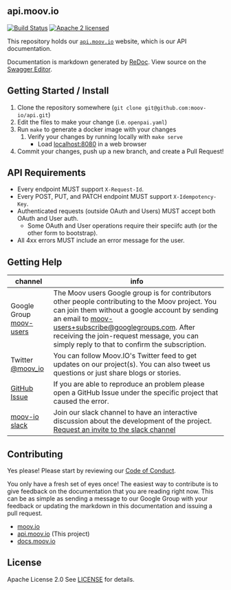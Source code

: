## api.moov.io

[![Build Status](https://travis-ci.com/moov-io/api.svg?branch=master)](https://travis-ci.com/moov-io/api)
[![Apache 2 licensed](https://img.shields.io/badge/license-Apache2-blue.svg)](https://raw.githubusercontent.com/moov-io/api/master/LICENSE)

This repository holds our [`api.moov.io`](https://api.moov.io) website, which is our API documentation.

Documentation is markdown generated by [ReDoc](https://github.com/Rebilly/ReDoc). View source on the [Swagger Editor](https://editor.swagger.io/?url=https://raw.githubusercontent.com/moov-io/api/master/openapi.yaml).

## Getting Started / Install

1. Clone the repository somewhere (`git clone git@github.com:moov-io/api.git`)
1. Edit the files to make your change (i.e. `openpai.yaml`)
1. Run `make` to generate a docker image with your changes
   1. Verify your changes by running locally with `make serve`
      - Load [localhost:8080](http://localhost:8080) in a web browser
1. Commit your changes, push up a new branch, and create a Pull Request!

## API Requirements

- Every endpoint MUST support `X-Request-Id`.
- Every POST, PUT, and PATCH endpoint MUST support `X-Idempotency-Key`.
- Authenticated requests (outside OAuth and Users) MUST accept both OAuth and User auth.
   - Some OAuth and User operations require their speciifc auth (or the other form to bootstrap).
- All 4xx errors MUST include an error message for the user.

## Getting Help

 channel | info
 ------- | -------
 Google Group [moov-users](https://groups.google.com/forum/#!forum/moov-users)| The Moov users Google group is for contributors other people contributing to the Moov project. You can join them without a google account by sending an email to [moov-users+subscribe@googlegroups.com](mailto:moov-users+subscribe@googlegroups.com). After receiving the join-request message, you can simply reply to that to confirm the subscription.
Twitter [@moov_io](https://twitter.com/moov_io)	| You can follow Moov.IO's Twitter feed to get updates on our project(s). You can also tweet us questions or just share blogs or stories.
[GitHub Issue](https://github.com/moov-io) | If you are able to reproduce an problem please open a GitHub Issue under the specific project that caused the error.
[moov-io slack](http://moov-io.slack.com/) | Join our slack channel to have an interactive discussion about the development of the project. [Request an invite to the slack channel](https://join.slack.com/t/moov-io/shared_invite/enQtNDE5NzIwNTYxODEwLTRkYTcyZDI5ZTlkZWRjMzlhMWVhMGZlOTZiOTk4MmM3MmRhZDY4OTJiMDVjOTE2MGEyNWYzYzY1MGMyMThiZjg)

## Contributing

Yes please! Please start by reviewing our [Code of Conduct](https://github.com/moov-io/ach/blob/master/CODE_OF_CONDUCT.md).

You only have a fresh set of eyes once! The easiest way to contribute is to give feedback on the documentation that you are reading right now. This can be as simple as sending a message to our Google Group with your feedback or updating the markdown in this documentation and issuing a pull request.

- [moov.io](https://moov.io/)
- [api.moov.io](https://api.moov.io/) (This project)
- [docs.moov.io](https://docs.moov.io/)

## License

Apache License 2.0 See [LICENSE](LICENSE) for details.
